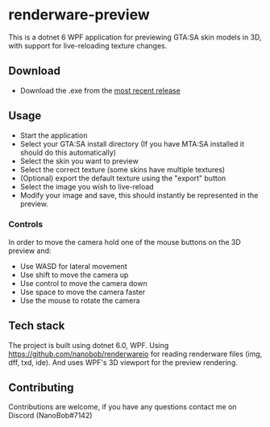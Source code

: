 # renderware-preview

This is a dotnet 6 WPF application for previewing GTA:SA skin models in 3D, with support for live-reloading texture changes.  

## Download
- Download the .exe from the [most recent release](https://github.com/NanoBob/renderware-preview/releases)

## Usage
- Start the application
- Select your GTA:SA install directory (If you have MTA:SA installed it should do this automatically)
- Select the skin you want to preview
- Select the correct texture (some skins have multiple textures)
- (Optional) export the default texture using the "export" button
- Select the image you wish to live-reload
- Modify your image and save, this should instantly be represented in the preview.

### Controls
In order to move the camera hold one of the mouse buttons on the 3D preview and:
- Use WASD for lateral movement
- Use shift to move the camera up
- Use control to move the camera down
- Use space to move the camera faster
- Use the mouse to rotate the camera

## Tech stack
The project is built using dotnet 6.0, WPF. Using https://github.com/nanobob/renderwareio for reading renderware files (img, dff, txd, ide). And uses WPF's 3D viewport for the preview rendering.

## Contributing
Contributions are welcome, if you have any questions contact me on Discord (NanoBob#7142)